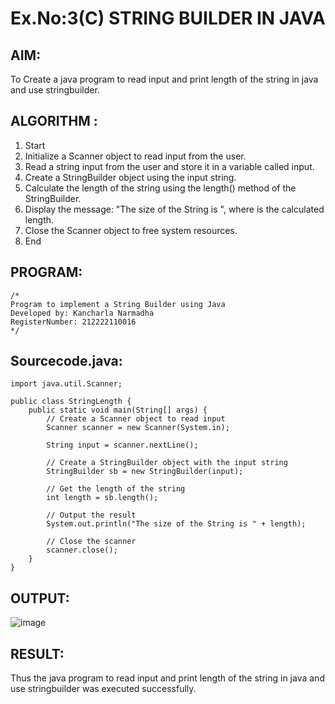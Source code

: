 # Ex.No:3(C)    STRING BUILDER IN JAVA

## AIM:
To Create a java program to read input and  print length of the string in java and use stringbuilder.

## ALGORITHM :
1. Start
2. Initialize a Scanner object to read input from the user.
3. Read a string input from the user and store it in a variable called input.
4. Create a StringBuilder object using the input string.
5. Calculate the length of the string using the length() method of the StringBuilder.
6. Display the message:
"The size of the String is <length>", where <length> is the calculated length.
7. Close the Scanner object to free system resources.
8. End

## PROGRAM:
 ```
/*
Program to implement a String Builder using Java
Developed by: Kancharla Narmadha
RegisterNumber: 212222110016
*/
```

## Sourcecode.java:
```
import java.util.Scanner;

public class StringLength {
    public static void main(String[] args) {
        // Create a Scanner object to read input
        Scanner scanner = new Scanner(System.in);

        String input = scanner.nextLine();

        // Create a StringBuilder object with the input string
        StringBuilder sb = new StringBuilder(input);

        // Get the length of the string
        int length = sb.length();

        // Output the result
        System.out.println("The size of the String is " + length);

        // Close the scanner
        scanner.close();
    }
}
```

## OUTPUT:

![image](https://github.com/user-attachments/assets/dccc1164-0826-4067-8155-f2ab1f8ab448)


## RESULT:
Thus the java program to read input and  print length of the string in java and use stringbuilder was executed successfully.


